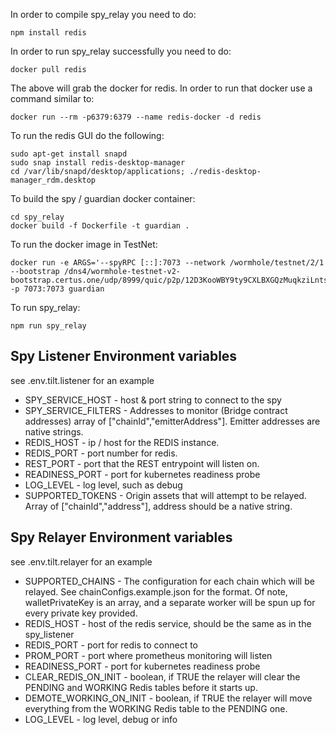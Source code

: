 In order to compile spy_relay you need to do:

```
npm install redis
```

In order to run spy_relay successfully you need to do:

```
docker pull redis
```

The above will grab the docker for redis.
In order to run that docker use a command similar to:

```
docker run --rm -p6379:6379 --name redis-docker -d redis
```

To run the redis GUI do the following:

```
sudo apt-get install snapd
sudo snap install redis-desktop-manager
cd /var/lib/snapd/desktop/applications; ./redis-desktop-manager_rdm.desktop
```

To build the spy / guardian docker container:

```
cd spy_relay
docker build -f Dockerfile -t guardian .
```

To run the docker image in TestNet:

```
docker run -e ARGS='--spyRPC [::]:7073 --network /wormhole/testnet/2/1 --bootstrap /dns4/wormhole-testnet-v2-bootstrap.certus.one/udp/8999/quic/p2p/12D3KooWBY9ty9CXLBXGQzMuqkziLntsVcyz4pk1zWaJRvJn6Mmt' -p 7073:7073 guardian
```

To run spy_relay:

```
npm run spy_relay
```

## Spy Listener Environment variables

see .env.tilt.listener for an example

- SPY_SERVICE_HOST - host & port string to connect to the spy
- SPY_SERVICE_FILTERS - Addresses to monitor (Bridge contract addresses) array of ["chainId","emitterAddress"]. Emitter addresses are native strings.
- REDIS_HOST - ip / host for the REDIS instance.
- REDIS_PORT - port number for redis.
- REST_PORT - port that the REST entrypoint will listen on.
- READINESS_PORT - port for kubernetes readiness probe
- LOG_LEVEL - log level, such as debug
- SUPPORTED_TOKENS - Origin assets that will attempt to be relayed. Array of ["chainId","address"], address should be a native string.

## Spy Relayer Environment variables

see .env.tilt.relayer for an example

- SUPPORTED_CHAINS - The configuration for each chain which will be relayed. See chainConfigs.example.json for the format. Of note, walletPrivateKey is an array, and a separate worker will be spun up for every private key provided.
- REDIS_HOST - host of the redis service, should be the same as in the spy_listener
- REDIS_PORT - port for redis to connect to
- PROM_PORT - port where prometheus monitoring will listen
- READINESS_PORT - port for kubernetes readiness probe
- CLEAR_REDIS_ON_INIT - boolean, if TRUE the relayer will clear the PENDING and WORKING Redis tables before it starts up.
- DEMOTE_WORKING_ON_INIT - boolean, if TRUE the relayer will move everything from the WORKING Redis table to the PENDING one.
- LOG_LEVEL - log level, debug or info
